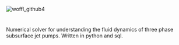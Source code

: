 ![woffl_github4](https://github.com/kwellis/woffl/assets/62774251/d961dbb1-5f28-4e7d-b268-6201e399f232)

#
Numerical solver for understanding the fluid dynamics of three phase subsurface jet pumps. Written in python and sql.
